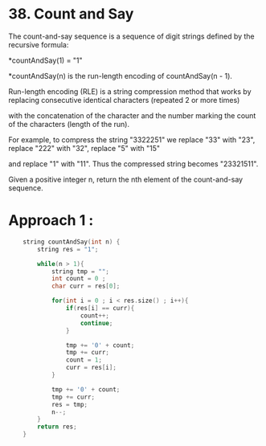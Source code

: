 # 38. Count and Say

The count-and-say sequence is a sequence of digit strings defined by the recursive formula:

*countAndSay(1) = "1"

*countAndSay(n) is the run-length encoding of countAndSay(n - 1).

Run-length encoding (RLE) is a string compression method that works by replacing consecutive identical characters (repeated 2 or more times) 

with the concatenation of the character and the number marking the count of the characters (length of the run). 

For example, to compress the string "3322251" we replace "33" with "23", replace "222" with "32", replace "5" with "15" 

and replace "1" with "11". Thus the compressed string becomes "23321511".

Given a positive integer n, return the nth element of the count-and-say sequence.

# Approach 1 : 
```cpp
    string countAndSay(int n) {
        string res = "1";

        while(n > 1){
            string tmp = "";
            int count = 0 ;
            char curr = res[0];

            for(int i = 0 ; i < res.size() ; i++){
                if(res[i] == curr){
                    count++;
                    continue;
                }

                tmp += '0' + count;
                tmp += curr; 
                count = 1;
                curr = res[i];
            }

            tmp += '0' + count;
            tmp += curr;
            res = tmp;
            n--;
        }
        return res;
    }
```
